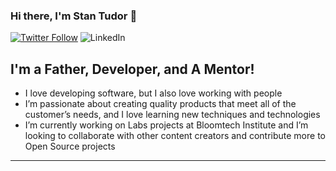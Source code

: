 ### Hi there, I'm Stan Tudor 👋
<!-- aka Stan2dor  -->

<!-- [![Website](https://img.shields.io/website?logo=StanTudor&style=for-the-badge)](https://stan-tudor.vercel.app/) -->
[![Twitter Follow](https://img.shields.io/twitter/follow/stantudor?color=1DA1F2&logo=twitter&style=for-the-badge)](https://twitter.com/intent/follow?original_referer=https%3A%2F%2Fgithub.com%2Fstantudor&screen_name=stantudor) <img alt="LinkedIn" src="https://img.shields.io/endpoint?label=linkedIn&logo=linkedIn&logoColor=1DA1F2&style=for-the-badge&url=https://www.linkedin.com/in/stantudor/">


<!-- [![LinkedIn Connect](https://img.shields.io/endpoint?label=linkedIn&logo=linkedIn&logoColor=1DA1F2&style=for-the-badge)](https://www.linkedin.com/in/stantudor/") -->


## I'm a Father, Developer, and A Mentor!

- I love developing software, but I also love working with people
- I’m passionate about creating quality products that meet all of the customer’s needs, and I love learning new techniques and technologies
- I’m currently working on Labs projects at Bloomtech Institute and I’m looking to collaborate with other content creators and contribute more to Open Source projects

<!-- ### Connect with me:

### Languages and Tools 🛠 
<img align="left" alt="Node.js" width="36px" src="https://cdn.jsdelivr.net/gh/devicons/devicon/icons/react/react-original-wordmark.svg" />
<img align="left" alt="Node.js" width="36px" src="https://cdn.jsdelivr.net/gh/devicons/devicon/icons/nodejs/nodejs-original.svg" />
<img align="left" alt="Python" width="36px" src="https://cdn.jsdelivr.net/gh/devicons/devicon/icons/python/python-original.svg" />
<img align="left" alt="JavaScript" width="36px" src="https://cdn.jsdelivr.net/gh/devicons/devicon/icons/javascript/javascript-original.svg" />
<img align="left" alt="hmtl5" width="36px" src="https://cdn.jsdelivr.net/gh/devicons/devicon/icons/html5/html5-plain-wordmark.svg" />
<img align="left" alt="css" width="36px" src="https://cdn.jsdelivr.net/gh/devicons/devicon/icons/css3/css3-plain-wordmark.svg" />
<img align="left" alt="git" width="36px" src="https://cdn.jsdelivr.net/gh/devicons/devicon/icons/git/git-plain.svg" />
<img align="left" alt="Visual Studio Code" width="36px" src="https://raw.githubusercontent.com/github/explore/80688e429a7d4ef2fca1e82350fe8e3517d3494d/topics/visual-studio-code/visual-studio-code.png" />
<img align="left" alt="github" width="40px" src="https://img.icons8.com/nolan/72/github.png" />

<!-- ![VBA](https://img.shields.io/badge/-VBA-563D7C?style=flat-square&logo=VBA) -->

---

[linkedin]: https://linkedin.com/in/stantudor
